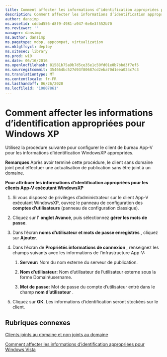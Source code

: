 ```yaml
---
title: Comment affecter les informations d’identification appropriées pour Windows XP
description: Comment affecter les informations d’identification appropriées pour Windows XP
author: dansimp
ms.assetid: cddbd556-d8f9-4981-a947-6e8e3f552b70
ms.reviewer: ''
manager: dansimp
ms.author: dansimp
ms.pagetype: mdop, appcompat, virtualization
ms.mktglfcycl: deploy
ms.sitesec: library
ms.prod: w10
ms.date: 06/16/2016
ms.openlocfilehash: 81581b75a9b7d5ce35e1c50fd01e0b7bbd3f7ef5
ms.sourcegitcommit: 354664bc527d93f80687cd2eba70d1eea024c7c3
ms.translationtype: MT
ms.contentlocale: fr-FR
ms.lasthandoff: 06/26/2020
ms.locfileid: "10807861"
---
```

# Comment affecter les informations d’identification appropriées pour Windows XP


Utilisez la procédure suivante pour configurer le client de bureau App-V pour les informations d’identification WindowsXP appropriées.

**Remarques**  Après avoir terminé cette procédure, le client sans domaine joint peut effectuer une actualisation de publication sans être joint à un domaine.

 

**Pour attribuer les informations d’identification appropriées pour les clients App-V exécutant WindowsXP**

1.  Si vous disposez de privilèges d’administrateur sur le client App-V exécutant WindowsXP, ouvrez le panneau de configuration des **comptes d’utilisateurs** (panneau de configuration classique).

2.  Cliquez sur l' **onglet Avancé**, puis sélectionnez **gérer les mots de passe**.

3.  Dans l’écran **noms d’utilisateur et mots de passe enregistrés** , cliquez sur **Ajouter**.

4.  Dans l’écran de **Propriétés informations de connexion** , renseignez les champs suivants avec les informations de l’infrastructure App-V:

    1.  **Serveur:** Nom du nom externe du serveur de publication.

    2.  **Nom d’utilisateur:** Nom d’utilisateur de l’utilisateur externe sous la forme Domain\\username.

    3.  **Mot de passe:** Mot de passe du compte d’utilisateur entré dans le champ **nom d’utilisateur** .

5.  Cliquez sur **OK**. Les informations d’identification seront stockées sur le client.

## Rubriques connexes


[Clients joints au domaine et non joints au domaine](domain-joined-and-non-domain-joined-clients.md)

[Comment affecter les informations d’identification appropriées pour Windows Vista](how-to-assign--the-proper-credentials-for-windows-vista.md)

 

 





